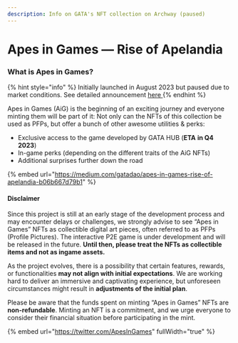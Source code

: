 ```yaml
---
description: Info on GATA's NFT collection on Archway (paused)
---
```


# Apes in Games — Rise of Apelandia

### What is Apes in Games? <a href="#b8d1" id="b8d1"></a>

{% hint style="info" %}
Initially launched in August 2023 but paused due to market conditions. See detailed announcement [here  ](https://x.com/ApesInGames/status/1709606476656885776?s=20)
{% endhint %}

Apes in Games (AiG) is the beginning of an exciting journey and everyone minting them will be part of it: Not only can the NFTs of this collection be used as PFPs, but offer a bunch of other awesome utilities & perks:

* Exclusive access to the game developed by GATA HUB (**ETA** **in Q4 2023**)
* In-game perks (depending on the different traits of the AiG NFTs)
* Additional surprises further down the road

{% embed url="https://medium.com/gatadao/apes-in-games-rise-of-apelandia-b06b667d79b1" %}

#### Disclaimer&#x20;

Since this project is still at an early stage of the development process and may encounter delays or challenges, we strongly advise to see “Apes in Games” NFTs as collectible digital art pieces, often referred to as PFPs (Profile Pictures). The interactive P2E game is under development and will be released in the future. **Until then, please treat the NFTs as collectible items and not as ingame assets.**

As the project evolves, there is a possibility that certain features, rewards, or functionalities **may not align with initial expectations**. We are working hard to deliver an immersive and captivating experience, but unforeseen circumstances might result in **adjustments of the initial plan**.

Please be aware that the funds spent on minting “Apes in Games” NFTs are **non-refundable**. Minting an NFT is a commitment, and we urge everyone to consider their financial situation before participating in the mint.

{% embed url="https://twitter.com/ApesInGames" fullWidth="true" %}
